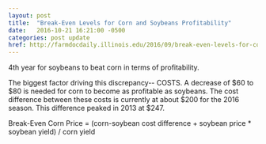 ```yaml
---
layout: post
title:  "Break-Even Levels for Corn and Soybeans Profitability"
date:   2016-10-21 16:21:00 -0500
categories: post update
href: http://farmdocdaily.illinois.edu/2016/09/break-even-levels-for-corn-soybeans-profitability.html
---
```


4th year for soybeans to beat corn in terms of profitability.

The biggest factor driving this discrepancy-- COSTS.  A decrease of $60 to $80 
is needed for corn to become as profitable as soybeans.
The cost difference between these costs is currently at about $200 for the 2016
season.  This difference peaked in 2013 at $247.

Break-Even Corn Price = (corn-soybean cost difference + soybean price * soybean yield) / corn yield



